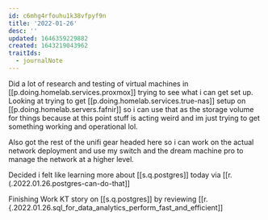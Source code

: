 ```yaml
---
id: c6mhg4rfouhu1k38vfpyf9n
title: '2022-01-26'
desc: ''
updated: 1646359229882
created: 1643219043962
traitIds:
  - journalNote
---
```


Did a lot of research and testing of virtual machines in [[p.doing.homelab.services.proxmox]] trying to see what i can get set up. Looking at trying to get [[p.doing.homelab.services.true-nas]] setup on [[p.doing.homelab.servers.fafnir]] so i can use that as the storage volume for things because at this point stuff is acting weird and im just trying to get something working and operational lol. 

Also got the rest of the unifi gear headed here so i can work on the actual network deployment and use my switch and the dream machine pro to manage the network at a higher level.

Decided i felt like learning more about [[s.q.postgres]] today via [[r.(.2022.01.26.postgres-can-do-that]]

Finishing Work KT story on [[s.q.postgres]] by reviewing [[r.{.2022.01.26.sql_for_data_analytics_perform_fast_and_efficient]]
